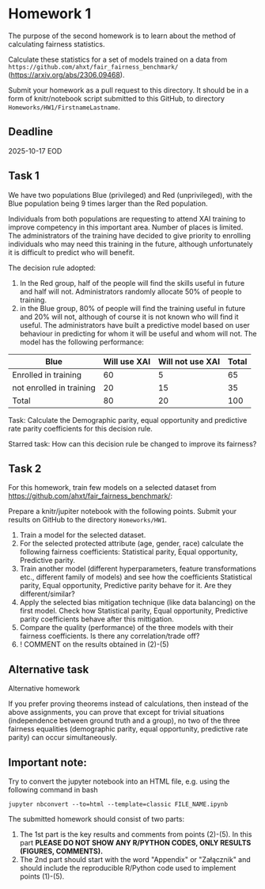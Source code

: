 # Homework 1

The purpose of the second homework is to learn about the method of calculating fairness statistics.

Calculate these statistics for a set of models trained on a data from `https://github.com/ahxt/fair_fairness_benchmark/` (https://arxiv.org/abs/2306.09468).

Submit your homework as a pull request to this directory.
It should be in a form of knitr/notebook script submitted to this GitHub, to directory `Homeworks/HW1/FirstnameLastname`.

## Deadline 

2025-10-17 EOD

## Task 1

We have two populations Blue (privileged) and Red (unprivileged), with the Blue population being 9 times larger than the Red population.

Individuals from both populations are requesting to attend XAI training to improve competency in this important area. Number of places is limited. The administrators of the training have decided to give priority to enrolling individuals who may need this training in the future, although unfortunately it is difficult to predict who will benefit.

The decision rule adopted:
1. In the Red group, half of the people will find the skills useful in future and half will not. Administrators randomly allocate 50% of people to training.
2. in the Blue group, 80% of people will find the training useful in future and 20% will not, although of course it is not known who will find it useful. The administrators have built a predictive model based on user behaviour in predicting for whom it will be useful and whom will not. The model has the following performance:


| Blue                     	| Will use XAI 	| Will not use XAI 	| Total 	|
|--------------------------	|--------------	|------------------	|-------	|
| Enrolled in training     	| 60           	| 5               	| 65    	|
| not enrolled in training 	| 20            	| 15               	| 35    	|
| Total                    	| 80           	| 20               	| 100   	|


Task: Calculate the Demographic parity, equal opportunity and predictive rate parity coefficients for this decision rule.

Starred task: How can this decision rule be changed to improve its fairness?


## Task 2

For this homework, train few models on a selected dataset from https://github.com/ahxt/fair_fairness_benchmark/:

Prepare a knitr/jupiter notebook with the following points.
Submit your results on GitHub to the directory `Homeworks/HW1`.

1. Train a model for the selected dataset. 
2. For the selected protected attribute (age, gender, race) calculate the following fairness coefficients: Statistical parity, Equal opportunity, Predictive parity.
3. Train another model (different hyperparameters, feature transformations etc., different family of models) and see how the coefficients Statistical parity, Equal opportunity, Predictive parity behave for it. Are they different/similar?
4. Apply the selected bias mitigation technique (like data balancing) on the first model. Check how Statistical parity, Equal opportunity, Predictive parity coefficients behave after this mittigation.
5. Compare the quality (performance) of the three models with their fairness coefficients. Is there any correlation/trade off? 
6. ! COMMENT on the results obtained in (2)-(5)


## Alternative task

Alternative homework

If you prefer proving theorems instead of calculations,
then instead of the above assignments, 
you can prove that except for trivial situations 
(independence between ground truth and a group), 
no two of the three fairness equalities 
(demographic parity, equal opportunity, predictive rate parity) 
can occur simultaneously.


## **Important note:**

Try to convert the jupyter notebook into an HTML file, e.g. using the following command in bash

```
jupyter nbconvert --to=html --template=classic FILE_NAME.ipynb
```

The submitted homework should consist of two parts:

1. The 1st part is the key results and comments from points (2)-(5). In this part **PLEASE DO NOT SHOW ANY R/PYTHON CODES, ONLY RESULTS (FIGURES, COMMENTS).**
2. The 2nd part should start with the word "Appendix" or "Załącznik" and should include the reproducible R/Python code used to implement points (1)-(5).



